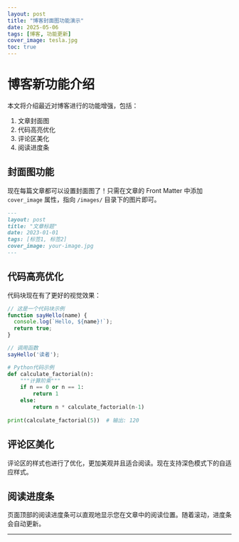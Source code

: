 ```yaml
---
layout: post
title: "博客封面图功能演示"
date: 2025-05-06
tags: [博客, 功能更新]
cover_image: tesla.jpg
toc: true
---
```


# 博客新功能介绍

本文将介绍最近对博客进行的功能增强，包括：

1. 文章封面图
2. 代码高亮优化
3. 评论区美化
4. 阅读进度条

## 封面图功能

现在每篇文章都可以设置封面图了！只需在文章的 Front Matter 中添加 `cover_image` 属性，指向 `/images/` 目录下的图片即可。

```markdown
---
layout: post
title: "文章标题"
date: 2023-01-01
tags: [标签1, 标签2]
cover_image: your-image.jpg
---
```

## 代码高亮优化

代码块现在有了更好的视觉效果：

```javascript
// 这是一个代码块示例
function sayHello(name) {
  console.log(`Hello, ${name}!`);
  return true;
}

// 调用函数
sayHello('读者');
```

```python
# Python代码示例
def calculate_factorial(n):
    """计算阶乘"""
    if n == 0 or n == 1:
        return 1
    else:
        return n * calculate_factorial(n-1)
        
print(calculate_factorial(5))  # 输出: 120
```

## 评论区美化

评论区的样式也进行了优化，更加美观并且适合阅读。现在支持深色模式下的自适应样式。

## 阅读进度条

页面顶部的阅读进度条可以直观地显示您在文章中的阅读位置。随着滚动，进度条会自动更新。

---